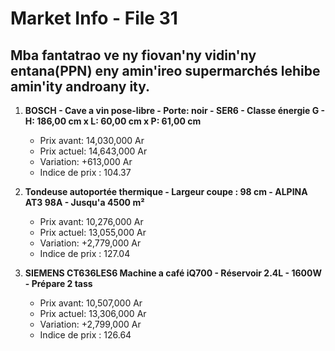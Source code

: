 # Market Info - File 31

## Mba fantatrao ve ny fiovan'ny vidin'ny entana(PPN) eny amin'ireo supermarchés lehibe amin'ity androany ity.

1. **BOSCH - Cave a vin pose-libre - Porte: noir - SER6 - Classe énergie G - H: 186,00 cm x L: 60,00 cm x P: 61,00 cm**
   - Prix avant: 14,030,000 Ar
   - Prix actuel: 14,643,000 Ar
   - Variation: +613,000 Ar
   - Indice de prix : 104.37

2. **Tondeuse autoportée thermique - Largeur coupe : 98 cm - ALPINA AT3 98A - Jusqu'a 4500 m²**
   - Prix avant: 10,276,000 Ar
   - Prix actuel: 13,055,000 Ar
   - Variation: +2,779,000 Ar
   - Indice de prix : 127.04

3. **SIEMENS CT636LES6 Machine a café iQ700 - Réservoir 2.4L - 1600W - Prépare 2 tass**
   - Prix avant: 10,507,000 Ar
   - Prix actuel: 13,306,000 Ar
   - Variation: +2,799,000 Ar
   - Indice de prix : 126.64

